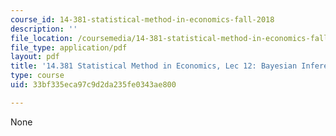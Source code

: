 ```yaml
---
course_id: 14-381-statistical-method-in-economics-fall-2018
description: ''
file_location: /coursemedia/14-381-statistical-method-in-economics-fall-2018/33bf335eca97c9d2da235fe0343ae800_MIT14_381F18_lec12.pdf
file_type: application/pdf
layout: pdf
title: '14.381 Statistical Method in Economics, Lec 12: Bayesian Inference'
type: course
uid: 33bf335eca97c9d2da235fe0343ae800

---
```

None